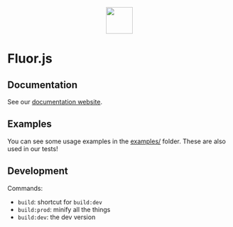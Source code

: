 <p align="center">
  <img src="https://fluorjs.github.io/assets/logo.svg" width="60" />
</p>

# Fluor.js

## Documentation

See our [documentation website](https://fluorjs.github.io).

## Examples

You can see some usage examples in the [examples/](./examples/) folder. These
are also used in our tests!

## Development

Commands:

- `build`: shortcut for `build:dev`
- `build:prod`: minify all the things
- `build:dev`: the dev version
